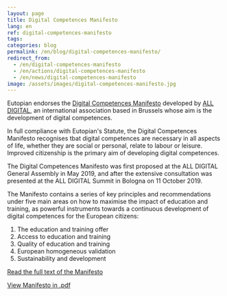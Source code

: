 ```yaml
---
layout: page
title: Digital Competences Manifesto
lang: en
ref: digital-competences-manifesto
tags:
categories: blog
permalink: /en/blog/digital-competences-manifesto/
redirect_from:
  - /en/digital-competences-manifesto
  - /en/actions/digital-competences-manifesto
  - /en/news/digital-competences-manifesto
image: /assets/images/digital-competences-manifesto.jpg
---
```


Eutopian endorses the [Digital Competences Manifesto](https://all-digital.org/manifesto/) developed by [ALL DIGITAL](https://all-digital.org/), an international association based in Brussels whose aim is the development of digital competences.

In full compliance with Eutopian's Statute, the Digital Competences Manifesto recognises tbat digital competences are necessary in all aspects of life, whether they are social or personal, relate to labour or leisure. Improved citizenship is the primary aim of developing digital competences.

The Digital Competences Manifesto was first proposed at the ALL DIGITAL General Assembly in May 2019, and after the extensive consultation was presented at the ALL DIGITAL Summit in Bologna on 11 October 2019.

The Manifesto contains a series of key principles and recommendations under five main areas on how to maximise the impact of education and training, as powerful instruments towards a continuous development of digital competences for the European citizens:

1. The education and training offer
2. Access to education and training
3. Quality of education and training
4. European homogeneous validation
5. Sustainability and development

[Read the full text of the Manifesto](https://all-digital.org/digital-competences-manifesto/)

[View Manifesto in .pdf](https://all-digital.org/wp-content/uploads/2019/11/Manifesto_online-viewing.pdf)
